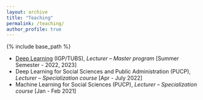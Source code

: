 ```yaml
---
layout: archive
title: "Teaching"
permalink: /teaching/
author_profile: true
---
```


{% include base_path %}

* [Deep Learning](https://www.tu-braunschweig.de/igp/lehre/master/dl-rs) (IGP/TUBS), *Lecturer – Master program* [Summer Semester - 2022, 2023]
* Deep Learning for Social Sciences and Public Administration (PUCP), *Lecturer – Specialization course* [Apr - July 2022]
* Machine Learning for Social Sciences (PUCP), *Lecturer – Specialization course* [Jan - Feb 2021]